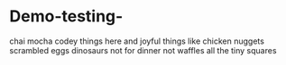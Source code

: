 # Demo-testing-
chai
mocha 
codey things here 
and joyful things like chicken nuggets 
scrambled eggs
dinosaurs not for dinner
not waffles 
all the tiny squares
